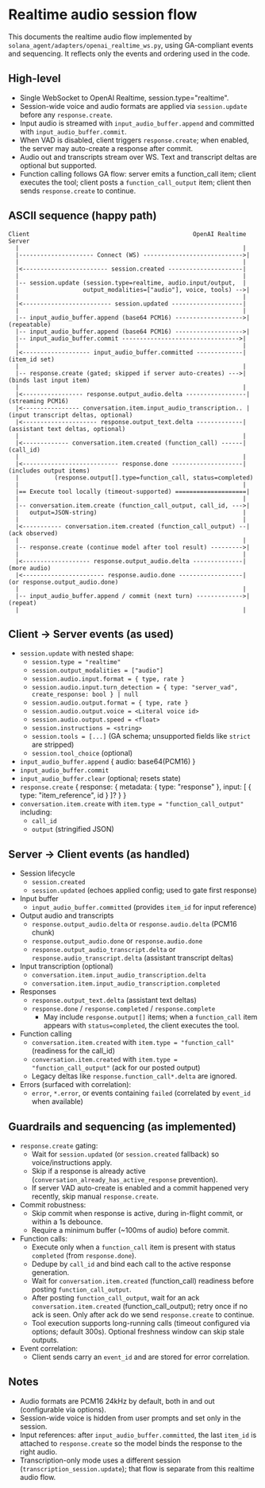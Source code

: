 # Realtime audio session flow

This documents the realtime audio flow implemented by `solana_agent/adapters/openai_realtime_ws.py`, using GA-compliant events and sequencing. It reflects only the events and ordering used in the code.

## High-level
- Single WebSocket to OpenAI Realtime, session.type="realtime".
- Session-wide voice and audio formats are applied via `session.update` before any `response.create`.
- Input audio is streamed with `input_audio_buffer.append` and committed with `input_audio_buffer.commit`.
- When VAD is disabled, client triggers `response.create`; when enabled, the server may auto-create a response after commit.
- Audio out and transcripts stream over WS. Text and transcript deltas are optional but supported.
- Function calling follows GA flow: server emits a function_call item; client executes the tool; client posts a `function_call_output` item; client then sends `response.create` to continue.

## ASCII sequence (happy path)

```
Client                                              OpenAI Realtime Server
  |                                                               |
  |--------------------- Connect (WS) ---------------------------->|
  |                                                               |
  |<------------------------ session.created ---------------------|
  |                                                               |
  |-- session.update (session.type=realtime, audio.input/output,  |
  |                  output_modalities=["audio"], voice, tools) -->|
  |                                                               |
  |<------------------------- session.updated --------------------|
  |                                                               |
  |-- input_audio_buffer.append (base64 PCM16) ------------------->|  (repeatable)
  |-- input_audio_buffer.append (base64 PCM16) ------------------->|
  |-- input_audio_buffer.commit --------------------------------->|
  |                                                               |
  |<------------------- input_audio_buffer.committed -------------|  (item_id set)
  |                                                               |
  |-- response.create (gated; skipped if server auto-creates) --->|  (binds last input item)
  |                                                               |
  |<----------------- response.output_audio.delta -----------------|  (streaming PCM16)
  |<---------------- conversation.item.input_audio_transcription.. |  (input transcript deltas, optional)
  |<--------------------- response.output_text.delta -------------|  (assistant text deltas, optional)
  |                                                               |
  |<------------- conversation.item.created (function_call) ------|  (call_id)
  |                                                               |
  |<--------------------------- response.done --------------------|  (includes output items)
  |          (response.output[].type=function_call, status=completed)
  |                                                               |
  |== Execute tool locally (timeout-supported) ====================|
  |                                                               |
  |-- conversation.item.create (function_call_output, call_id, --->|
  |   output=JSON-string)                                         |
  |                                                               |
  |<----------- conversation.item.created (function_call_output) --|  (ack observed)
  |                                                               |
  |-- response.create (continue model after tool result) --------->|
  |                                                               |
  |<------------------- response.output_audio.delta --------------|  (more audio)
  |<----------------------- response.audio.done ------------------|  (or response.output_audio.done)
  |                                                               |
  |-- input_audio_buffer.append / commit (next turn) ------------->|  (repeat)
  |                                                               |
```

## Client -> Server events (as used)
- `session.update` with nested shape:
  - `session.type = "realtime"`
  - `session.output_modalities = ["audio"]`
  - `session.audio.input.format = { type, rate }`
  - `session.audio.input.turn_detection = { type: "server_vad", create_response: bool } | null`
  - `session.audio.output.format = { type, rate }`
  - `session.audio.output.voice = <Literal voice id>`
  - `session.audio.output.speed = <float>`
  - `session.instructions = <string>`
  - `session.tools = [...]` (GA schema; unsupported fields like `strict` are stripped)
  - `session.tool_choice` (optional)
- `input_audio_buffer.append` { audio: base64(PCM16) }
- `input_audio_buffer.commit`
- `input_audio_buffer.clear` (optional; resets state)
- `response.create` { response: { metadata: { type: "response" }, input: [ { type: "item_reference", id } ]? } }
- `conversation.item.create` with `item.type = "function_call_output"` including:
  - `call_id`
  - `output` (stringified JSON)

## Server -> Client events (as handled)
- Session lifecycle
  - `session.created`
  - `session.updated` (echoes applied config; used to gate first response)
- Input buffer
  - `input_audio_buffer.committed` (provides `item_id` for input reference)
- Output audio and transcripts
  - `response.output_audio.delta` or `response.audio.delta` (PCM16 chunk)
  - `response.output_audio.done` or `response.audio.done`
  - `response.output_audio_transcript.delta` or `response.audio_transcript.delta` (assistant transcript deltas)
- Input transcription (optional)
  - `conversation.item.input_audio_transcription.delta`
  - `conversation.item.input_audio_transcription.completed`
- Responses
  - `response.output_text.delta` (assistant text deltas)
  - `response.done` / `response.completed` / `response.complete`
    - May include `response.output[]` items; when a `function_call` item appears with `status=completed`, the client executes the tool.
- Function calling
  - `conversation.item.created` with `item.type = "function_call"` (readiness for the call_id)
  - `conversation.item.created` with `item.type = "function_call_output"` (ack for our posted output)
  - Legacy deltas like `response.function_call*.delta` are ignored.
- Errors (surfaced with correlation):
  - `error`, `*.error`, or events containing `failed` (correlated by `event_id` when available)

## Guardrails and sequencing (as implemented)
- `response.create` gating:
  - Wait for `session.updated` (or `session.created` fallback) so voice/instructions apply.
  - Skip if a response is already active (`conversation_already_has_active_response` prevention).
  - If server VAD auto-create is enabled and a commit happened very recently, skip manual `response.create`.
- Commit robustness:
  - Skip commit when response is active, during in-flight commit, or within a 1s debounce.
  - Require a minimum buffer (~100ms of audio) before commit.
- Function calls:
  - Execute only when a `function_call` item is present with status `completed` (from `response.done`).
  - Dedupe by `call_id` and bind each call to the active response generation.
  - Wait for `conversation.item.created` (function_call) readiness before posting `function_call_output`.
  - After posting `function_call_output`, wait for an ack `conversation.item.created` (function_call_output); retry once if no ack is seen. Only after ack do we send `response.create` to continue.
  - Tool execution supports long-running calls (timeout configured via options; default 300s). Optional freshness window can skip stale outputs.
- Event correlation:
  - Client sends carry an `event_id` and are stored for error correlation.

## Notes
- Audio formats are PCM16 24kHz by default, both in and out (configurable via options).
- Session-wide voice is hidden from user prompts and set only in the session.
- Input references: after `input_audio_buffer.committed`, the last `item_id` is attached to `response.create` so the model binds the response to the right audio.
- Transcription-only mode uses a different session (`transcription_session.update`); that flow is separate from this realtime audio flow.
